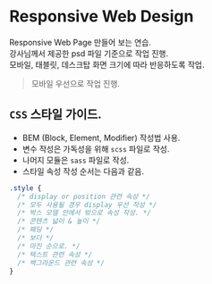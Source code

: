 # Responsive Web Design  

Responsive Web Page 만들어 보는 연습.  
강사님께서 제공한 psd 파일 기준으로 작업 진행.  
모바일, 태블릿, 데스크탑 화면 크기에 따라 반응하도록 작업.  

> 모바일 우선으로 작업 진행.  

## `CSS` 스타일 가이드.  

* BEM (Block, Element, Modifier) 작성법 사용.  
* 변수 작성은 가독성을 위해 `scss` 파일로 작성.  
* 나머지 모듈은 `sass` 파일로 작성.  
* 스타일 속성 작성 순서는 다음과 같음.  

```css  
.style {
  /* display or position 관련 속성 */
  /* 모두 사용될 경우 display 우선 작성 */
  /* 박스 모델 안에서 밖으로 속성 작성. */
  /* 콘텐츠 넓이 & 높이 */
  /* 패딩 */
  /* 보더 */
  /* 마진 순으로. */
  /* 텍스트 관련 속성 */
  /* 백그라운드 관련 속성 */
}
```  
